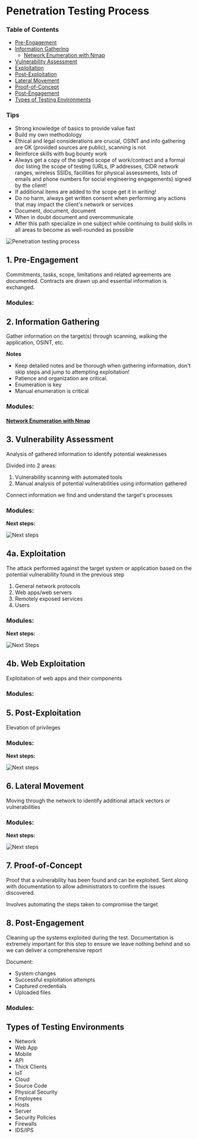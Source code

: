 # Penetration Testing Process

### Table of Contents
- [Pre-Engagement](#1-pre-engagement)
- [Information Gathering](#2-information-gathering)
	- [Network Enumeration with Nmap](#network-enumeration-with-nmap)
- [Vulnerability Assessment](#3-vulnerability-assessment)
- [Exploitation](#4a-exploitation)
- [Post-Exploitation](#5-post-exploitation)
- [Lateral Movement](#6-lateral-movement)
- [Proof-of-Concept](#7-proof-of-concept)
- [Post-Engagement](#8-post-engagement)
- [Types of Testing Environments](#types-of-testing-environments)

### Tips
- Strong knowledge of basics to provide value fast
- Build my own methodology
- Ethical and legal considerations are crucial, OSINT and info gathering are OK (provided sources are public),
scanning is not
- Reinforce skills with bug bounty work
- Always get a copy of the signed scope of work/contract and a formal doc listing the scope of testing (URLs,
IP addresses, CIDR network ranges, wireless SSIDs, facilities for physical assessments, lists of emails and
phone numbers for social engineering engagements) signed by the client!
- If additional items are added to the scope get it in writing!
- Do no harm, always get written consent when performing any actions that may impact the client's network or
services
- Document, document, document
- When in doubt document and overcommunicate
- After this path specialize in one subject while continuing to build skills in all areas to become as 
well-rounded as possible

![Penetration testing process](./img/pentest-process.png)

## 1. Pre-Engagement

Commitments, tasks, scope, limitations and related agreements are documented. Contracts are drawn up and 
essential information is exchanged.

### Modules:

## 2. Information Gathering

Gather information on the target(s) through scanning, walking the application, OSINT, etc.

**Notes**

- Keep detailed notes and be thorough when gathering information, don't skip steps and jump to attempting 
exploitation!
- Patience and organization are critical.
- Enumeration is key
- Manual enumeration is critical

### Modules:

#### [Network Enumeration with Nmap](./network-enumeration-nmap.md)

## 3. Vulnerability Assessment

Analysis of gathered information to identify potential weaknesses

Divided into 2 areas:

1. Vulnerability scanning with automated tools
2. Manual analysis of potential vulnerabilities using information gathered

Connect information we find and understand the target's processes

### Modules:

**Next steps:**

![Next steps](./img/vuln-assessment-next-steps.png)

## 4a. Exploitation

The attack performed against the target system or application based on the potential vulnerability found in 
the previous step

1. General network protocols
2. Web apps/web servers
3. Remotely exposed services
4. Users

### Modules:

**Next steps:**

![Next Steps](./img/exploitation-next-steps.png)


## 4b. Web Exploitation

Exploitation of web apps and their components

### Modules:

## 5. Post-Exploitation

Elevation of privileges

### Modules:

**Next steps:**

![Next steps](./img/post-exploitation-next-steps.png)

## 6. Lateral Movement

Moving through the network to identify additional attack vectors or vulnerabilities

### Modules:

**Next steps:**

![Next steps](./img/lateral-movement-next-steps.png)

## 7. Proof-of-Concept

Proof that a vulnerability has been found and can be exploited. Sent along with documentation to allow 
administrators to confirm the issues discovered.

Involves automating the steps taken to compromise the target

## 8. Post-Engagement

Cleaning up the systems exploited during the test. Documentation is extremely important for this step to
ensure we leave nothing behind and so we can deliver a comprehensive report

Document:

- System changes
- Successful exploitation attempts
- Captured credentials
- Uploaded files

### Modules:


## Types of Testing Environments

- Network
- Web App
- Mobile
- API
- Thick Clients
- IoT
- Cloud
- Source Code
- Physical Security
- Employees
- Hosts
- Server
- Security Policies
- Firewalls
- IDS/IPS